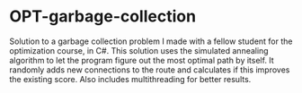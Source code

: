 # OPT-garbage-collection

Solution to a garbage collection problem I made with a fellow student for the optimization course, in C#. This solution uses the simulated annealing algorithm to let the program figure out the most optimal path by itself. It randomly adds new connections to the route and calculates if this improves the existing score. Also includes multithreading for better results.
